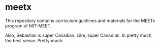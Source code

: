 # meetx

This repository contains curriculum guidlines and materials for the MEETx program of MIT-MEET.

Also, Sebastian is super Canadian.  Like, super Canadian.  In pretty much,  the best sense.  Pretty much.  
